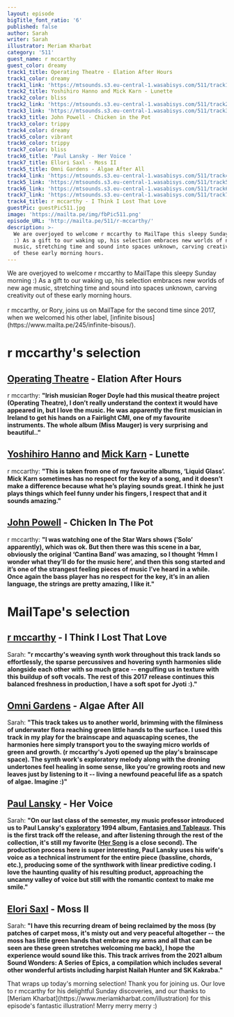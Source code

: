 ```yaml
---
layout: episode
bigTitle_font_ratio: '6'
published: false
author: Sarah
writer: Sarah
illustrator: Meriam Kharbat
category: '511'
guest_name: r mccarthy
guest_color: dreamy
track1_title: Operating Theatre - Elation After Hours
track1_color: dreamy
track1_link: 'https://mtsounds.s3.eu-central-1.wasabisys.com/511/track1.mp3'
track2_title: Yoshihiro Hanno and Mick Karn - Lunette
track2_color: bliss
track2_link: 'https://mtsounds.s3.eu-central-1.wasabisys.com/511/track2.mp3'
track3_link: 'https://mtsounds.s3.eu-central-1.wasabisys.com/511/track3.mp3'
track3_title: John Powell - Chicken in the Pot
track3_color: trippy
track4_color: dreamy
track5_color: vibrant
track6_color: trippy
track7_color: bliss
track6_title: 'Paul Lansky - Her Voice '
track7_title: Ellori Saxl - Moss II
track5_title: Omni Gardens - Algae After All
track4_link: 'https://mtsounds.s3.eu-central-1.wasabisys.com/511/track4.mp3'
track5_link: 'https://mtsounds.s3.eu-central-1.wasabisys.com/511/track5.mp3'
track6_link: 'https://mtsounds.s3.eu-central-1.wasabisys.com/511/track6.mp3'
track7_link: 'https://mtsounds.s3.eu-central-1.wasabisys.com/511/track7.mp3'
track4_title: r mccarthy - I Think I Lost That Love
guestPic: guestPic511.jpg
image: 'https://mailta.pe/img/fbPic511.png'
episode_URL: 'http://mailta.pe/511/r-mccarthy/'
description: >-
  We are overjoyed to welcome r mccarthy to MailTape this sleepy Sunday morning
  :) As a gift to our waking up, his selection embraces new worlds of new age
  music, stretching time and sound into spaces unknown, carving creativity out
  of these early morning hours.
---
```

<p id="introduction"> We are overjoyed to welcome r mccarthy to MailTape this sleepy Sunday morning :) As a gift to our waking up, his selection embraces new worlds of new age music, stretching time and sound into spaces unknown, carving creativity out of these early morning hours.  
  <br><br>
r mccarthy, or Rory, joins us on MailTape for the second time since 2017, when we welcomed his other label, [infinite bisous](https://www.mailta.pe/245/infinite-bisous/). </p>

# r mccarthy's selection

## [Operating Theatre](https://rogerdoyle1.bandcamp.com/) - Elation After Hours
r mccarthy: **"**Irish musician Roger Doyle had this musical theatre project (Operating Theatre), I don’t really understand the context it would have appeared in, but I love the music. He was apparently the first musician in Ireland to get his hands on a Fairlight CMI, one of my favourite instruments. The whole album (Miss Mauger) is very surprising and beautiful..**"**

## [Yoshihiro Hanno](http://www.yoshihirohanno.com/discography/) and [Mick Karn](https://mickkarn.net/) - Lunette
r mccarthy: **"**This is taken from one of my favourite albums, ‘Liquid Glass’. Mick Karn sometimes has no respect for the key of a song, and it doesn’t make a difference because what he’s playing sounds great. I think he just plays things which feel funny under his fingers, I respect that and it sounds amazing.**"**

## [John Powell](https://johnpowellmusic.com/) - Chicken In The Pot
r mccarthy: **"**I was watching one of the Star Wars shows (’Solo’ apparently), which was ok. But then there was this scene in a bar, obviously the original ‘Cantina Band’ was amazing, so I thought ‘Hmm I wonder what they’ll do for the music here’, and then this song started and it’s one of the strangest feeling pieces of music I’ve heard in a while. Once again the bass player has no respect for the key, it’s in an alien language, the strings are pretty amazing, I like it.**"**

# MailTape's selection

## [r mccarthy](https://inohidefumi.bandcamp.com/) - I Think I Lost That Love
Sarah: **"**r mccarthy's weaving synth work throughout this track lands so effortlessly, the sparse percussives and hovering synth harmonies slide alongside each other with so much grace -- engulfing us in texture with this buildup of soft vocals. The rest of this 2017 release continues this balanced freshness in production, I have a soft spot for Jyoti :).**"**

## [Omni Gardens](https://hairdo.bandcamp.com/) - Algae After All
Sarah: **"**This track takes us to another world, brimming with the filminess of underwater flora reaching green little hands to the surface. I used this track in my play for the brainscape and aquascaping scenes, the harmonies here simply transport you to the swaying micro worlds of green and growth. (r mccarthy's Jyoti opened up the play's brainscape space). The synth work's exploratory melody along with the droning undertones feel healing in some sense, like you're growing roots and new leaves just by listening to it -- living a newfound peaceful life as a spatch of algae. Imagine :)**"**

## [Paul Lansky](https://www.discogs.com/artist/1126272-Sachiko-Kanenobu) - Her Voice
Sarah: **"**On our last class of the semester, my music professor introduced us to Paul Lansky's [exploratory](http://paul.mycpanel.princeton.edu/liner_notes/fantasies.html) 1994 album, [Fantasies and Tableaux](https://www.newworldrecords.org/products/paul-lansky-fantasies-and-tableaux). This is the first track off the release, and after listening through the rest of the collection, it's still my favorite ([Her Song](https://www.youtube.com/watch?v=lppSwmBBmOk) is a close second). The production process here is super interesting, Paul Lansky uses his wife's voice as a technical instrument for the entire piece (bassline, chords, etc.), producing some of the synthwork with linear predictive coding. I love the haunting quality of his resulting product, approaching the uncanny valley of voice but still with the romantic context to make me smile.**"**

## [Elori Saxl](https://morsels.website/) - Moss II
Sarah: **"**I have this recurring dream of being reclaimed by the moss (by patches of carpet moss, it's misty out and very peaceful altogether -- the moss has little green hands that embrace my arms and all that can be seen are these green stretches welcoming me back), I hope the experience would sound like this. This track arrives from the 2021 album Sound Wonders: A Series of Epics, a compilation which includes several other wonderful artists including harpist Nailah Hunter and SK Kakraba.**"**

<p id="outroduction">That wraps up today's morning selection! Thank you for joining us. Our love to r mccarthy for his delightful Sunday discoveries, and our thanks to [Meriam Kharbat](https://www.meriamkharbat.com/illustration) for this episode's fantastic illustration! Merry merry merry :)</p>
